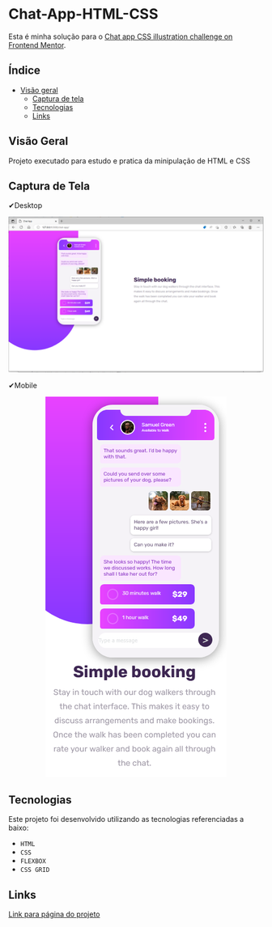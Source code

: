 # Chat-App-HTML-CSS

Esta é minha solução para o [Chat app CSS illustration challenge on Frontend Mentor](https://www.frontendmentor.io/challenges/chat-app-css-illustration-O5auMkFqY).
## Índice

- [Visão geral](#visão-geral)
   - [Captura de tela](#captura-de-tela)
   * [Tecnologias](#tecnologias)
   - [Links](#links)
    
 
## Visão Geral
Projeto executado para estudo e pratica da minipulação de HTML e CSS

## Captura de Tela
✔Desktop
<p align="center">
<img src="./exemples/DESKTOP.png">
 </p>
 ✔Mobile
 <p align="center">
<img src="./exemples/MOBILE.png">
 </p>


## Tecnologias
Este projeto foi desenvolvido utilizando as tecnologias referenciadas a baixo:
- ``HTML`` 
- ``CSS ``
- ``FLEXBOX``
- ``CSS GRID``

## Links
[Link para página do projeto](https://renannevesc94.github.io/Chat-App-HTML-CSS/)